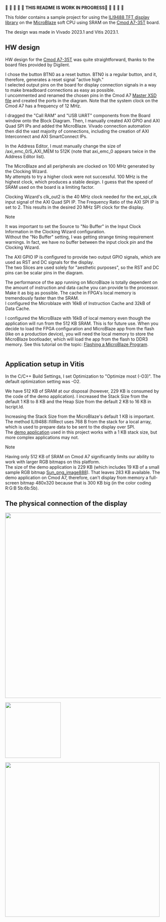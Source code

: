 :construction: :construction: :construction: :construction: :construction: **THIS README IS WORK IN PROGRESS**:construction: :construction: :construction: :construction: :construction: 

This folder contains a sample project for using the [ILI9488 TFT display library](https://github.com/viktor-nikolov/ILI9488-Xilinx) on the [MicroBlaze](https://www.xilinx.com/products/design-tools/microblaze.html) soft CPU using SRAM on the [Cmod A7-35T](https://digilent.com/shop/cmod-a7-35t-breadboardable-artix-7-fpga-module/) board.

The design was made in Vivado 2023.1 and Vitis 2023.1.

## HW design

HW design for the [Cmod A7-35T](https://digilent.com/shop/cmod-a7-35t-breadboardable-artix-7-fpga-module/) was quite straightforward, thanks to the board files provided by Digilent.

I chose the button BTN0 as a reset button. BTN0 is a regular button, and it, therefore, generates a reset signal "active high."  
I selected output pins on the board for display connection signals in a way to make breadboard connections as easy as possible.  
I uncommented and renamed the chosen pins in the Cmod A7 [Master XSD file](https://github.com/Digilent/digilent-xdc/blob/master/Cmod-A7-Master.xdc) and created the ports in the diagram. Note that the system clock on the Cmod A7 has a frequency of 12 MHz.

I dragged the "Call RAM" and "USB UART" components from the Board window onto the Block Diagram. Then, I manually created AXI GPIO and AXI Quad SPI IPs and added the MicroBlaze. Vivado connection automation then did the vast majority of connections, including the creation of AXI Interconnect and AXI SmartConnect IPs.

In the Address Editor, I must manually change the size of /axi_emc_0/S_AXI_MEM to 512K (note that axi_emc_0 appears twice in the Address Editor list).

The MicroBlaze and all peripherals are clocked on 100 MHz generated by the Clocking Wizard.  
My attempts to try a higher clock were not successful. 100 MHz is the highest clock, which produces a stable design. I guess that the speed of SRAM used on the board is a limiting factor.

Clocking Wizard's clk_out2 is the 40 MHz clock needed for the ext_spi_clk input signal of the AXI Quad SPI IP. The Frequency Ratio of the AXI SPI IP is set to 2. This results in the desired 20 MHz SPI clock for the display.

> [!NOTE]
> It was important to set the Source to "No Buffer" in the Input Clock Information in the Clocking Wizard configuration.  
> Without the "No Buffer" setting, I was getting strange timing requirement warnings. In fact, we have no buffer between the input clock pin and the Clocking Wizard.

The AXI GPIO IP is configured to provide two output GPIO signals, which are used as RST and DC signals for the display.  
The two Slices are used solely for "aesthetic purposes", so the RST and DC pins can be scalar pins in the diagram.

The performance of the app running on MicroBlaze is totally dependent on the amount of instruction and data cache you can provide to the processor. Make it as big as possible. The cache in FPGA's local memory is tremendously faster than the SRAM.  
I configured the Microblaze with 16kB of Instruction Cache and 32kB of Data Cache.

I configured the MicroBlaze with 16kB of local memory even though the application will run from the 512 KB SRAM. This is for future use. When you decide to load the FPGA configuration and MicroBlaze app from the flash (like on a production device), you will need the local memory to store the MicroBlaze bootloader, which will load the app from the flash to DDR3 memory. See this tutorial on the topic: [Flashing a MicroBlaze Program](https://www.instructables.com/Flashing-a-MicroBlaze-Program).

[<img src="https://github.com/viktor-nikolov/ILI9488-Xilinx/blob/main/pictures/MicroBlaze_SRAM_AXI-GPIO_AXI-SPI_diagram.png?raw=true" title="" alt="">](https://github.com/viktor-nikolov/ILI9488-Xilinx/blob/main/pictures/MicroBlaze_SRAM_AXI-GPIO_AXI-SPI_diagram.png)

## Application setup in Vitis

In the C/C++ Build Settings, I set Optimization to "Optimize most (-O3)". The default optimization setting was -O2.

We have 512 KB of SRAM at our disposal (however, 229 KB is consumed by the code of the demo application).  I increased the Stack Size from the default 1 KB to 8 KB and the Heap Size from the default 2 KB to 16 KB in lscript.ld.

Increasing the Stack Size from the MicroBlaze's default 1 KB is important.  
The method ILI9488::fillRect uses 768 B from the stack for a local array, which is used to prepare data to be sent to the display over SPI.  
The [demo application](../../ILI9488-Xilinx_library_demo_app) used in this project works with a 1 KB stack size, but more complex applications may not.

> [!NOTE]
> Having only 512 KB of SRAM on Cmod A7 significantly limits our ability to work with larger RGB bitmaps on this platform.  
> The size of the demo application is 229 KB (which includes 19 KB of a small sample RGB bitmap [Sun_png_image888](../../ILI9488-Xilinx_library_demo_app/demo_image2.h)). That leaves 283 KB available. The demo application on Cmod A7, therefore, can't display from memory a full-screen bitmap 480x320 because that is 300 KB big (in the color coding R:G:B 5b:6b:5b).

## The physical connection of the display

[<img src="https://github.com/viktor-nikolov/ILI9488-Xilinx/blob/main/pictures/CmodA7_connection_schematics.png?raw=true" title="" alt="" width="600">](https://github.com/viktor-nikolov/ILI9488-Xilinx/blob/main/pictures/CmodA7_connection_schematics.png)

[<img src="https://github.com/viktor-nikolov/ILI9488-Xilinx/blob/main/pictures/cmoda7_b_dip.png?raw=true" title="" alt="" width="180">](https://github.com/viktor-nikolov/ILI9488-Xilinx/blob/main/pictures/cmoda7_b_dip.png)

[<img src="https://github.com/viktor-nikolov/ILI9488-Xilinx/blob/main/pictures/ILI9488_with_Cmod_A7.jpg?raw=true" title="" alt="" width="500">](https://github.com/viktor-nikolov/ILI9488-Xilinx/blob/main/pictures/ILI9488_with_Cmod_A7.jpg)